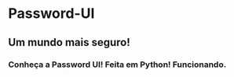 # Password-UI

<h2>Um mundo mais seguro!</h2>

### Conheça a Password UI! Feita em Python! Funcionando.
